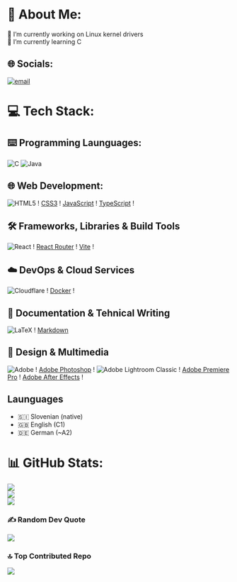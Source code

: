 # 💫 About Me:
🔭 I’m currently working on Linux kernel drivers<br>🌱 I’m currently learning C


## 🌐 Socials:
[![email](https://img.shields.io/badge/Email-D14836?logo=gmail&logoColor=white)](mailto:domen.koder@gmail.com) 

# 💻 Tech Stack:
## ⌨️ Programming Launguages:
![C](https://img.shields.io/badge/c-%2300599C.svg?style=for-the-badge&logo=c&logoColor=white) ![Java](https://img.shields.io/badge/java-%23ED8B00.svg?style=for-the-badge&logo=openjdk&logoColor=white)

## 🌐 Web Development:
![HTML5](https://img.shields.io/badge/html5-%23E34F26.svg?style=for-the-badge&logo=html5&logoColor=white) !
[CSS3](https://img.shields.io/badge/css3-%231572B6.svg?style=for-the-badge&logo=css3&logoColor=white) !
[JavaScript](https://img.shields.io/badge/javascript-%23323330.svg?style=for-the-badge&logo=javascript&logoColor=%23F7DF1E) !
[TypeScript](https://img.shields.io/badge/typescript-%23007ACC.svg?style=for-the-badge&logo=typescript&logoColor=white) !

## 🛠️ Frameworks, Libraries & Build Tools
![React](https://img.shields.io/badge/react-%2320232a.svg?style=for-the-badge&logo=react&logoColor=%2361DAFB) !
[React Router](https://img.shields.io/badge/React_Router-CA4245?style=for-the-badge&logo=react-router&logoColor=white) !
[Vite](https://img.shields.io/badge/vite-%23646CFF.svg?style=for-the-badge&logo=vite&logoColor=white) !

## ☁️ DevOps & Cloud Services
![Cloudflare](https://img.shields.io/badge/Cloudflare-F38020?style=for-the-badge&logo=Cloudflare&logoColor=white) !
[Docker](https://img.shields.io/badge/docker-%230db7ed.svg?style=for-the-badge&logo=docker&logoColor=white) !

## 📝 Documentation & Tehnical Writing
![LaTeX](https://img.shields.io/badge/latex-%23008080.svg?style=for-the-badge&logo=latex&logoColor=white)  !
[Markdown](https://img.shields.io/badge/markdown-%23000000.svg?style=for-the-badge&logo=markdown&logoColor=white)

## 🎨 Design & Multimedia
![Adobe](https://img.shields.io/badge/adobe-%23FF0000.svg?style=for-the-badge&logo=adobe&logoColor=white) !
[Adobe Photoshop](https://img.shields.io/badge/adobe%20photoshop-%2331A8FF.svg?style=for-the-badge&logo=adobe%20photoshop&logoColor=white) !
![Adobe Lightroom Classic](https://img.shields.io/badge/Adobe%20Lightroom%20Classic-31A8FF.svg?style=for-the-badge&logo=Adobe%20Lightroom%20Classic&logoColor=white) !
[Adobe Premiere Pro](https://img.shields.io/badge/Adobe%20Premiere%20Pro-9999FF.svg?style=for-the-badge&logo=Adobe%20Premiere%20Pro&logoColor=white) !
[Adobe After Effects](https://img.shields.io/badge/Adobe%20After%20Effects-9999FF.svg?style=for-the-badge&logo=Adobe%20After%20Effects&logoColor=white) !

## Launguages
- 🇸🇮 Slovenian (native)
- 🇬🇧 English (C1)
- 🇩🇪 German (~A2)


# 📊 GitHub Stats:
![](https://github-readme-stats.vercel.app/api?username=thatkoalaguy&theme=dark&hide_border=false&include_all_commits=true&count_private=true)<br/>
![](https://nirzak-streak-stats.vercel.app/?user=thatkoalaguy&theme=dark&hide_border=false)<br/>
![](https://github-readme-stats.vercel.app/api/top-langs/?username=thatkoalaguy&theme=dark&hide_border=false&include_all_commits=true&count_private=true&layout=compact)

### ✍️ Random Dev Quote
![](https://quotes-github-readme.vercel.app/api?type=horizontal&theme=radical)

### 🔝 Top Contributed Repo
![](https://github-contributor-stats.vercel.app/api?username=thatkoalaguy&limit=5&theme=dark&combine_all_yearly_contributions=true)

<!-- Proudly created with GPRM ( https://gprm.itsvg.in -->